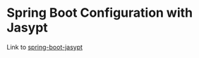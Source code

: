 # Spring Boot Configuration with Jasypt
Link to [spring-boot-jasypt](https://www.baeldung.com/spring-boot-jasypt)